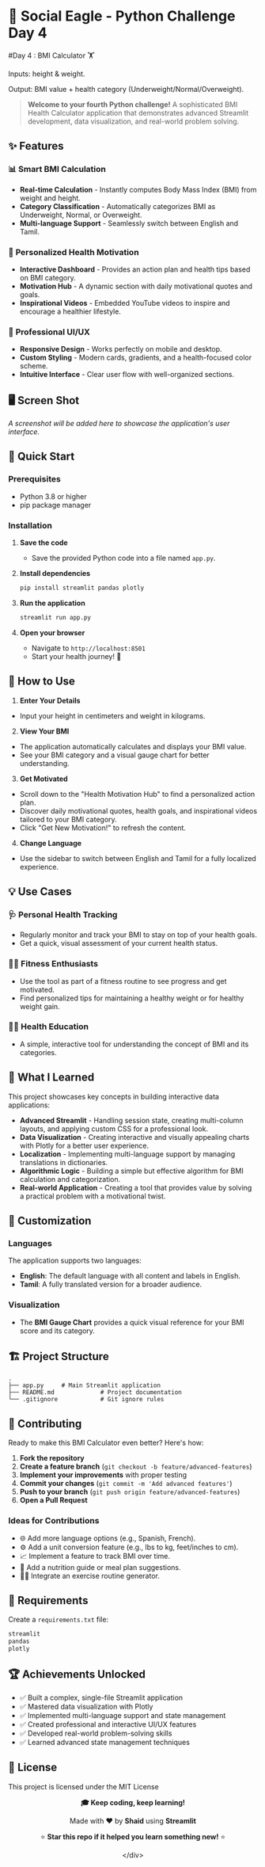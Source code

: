 # 🦅 Social Eagle - Python Challenge Day 4

#Day 4 :
BMI Calculator 🏋️

Inputs: height & weight.

Output: BMI value + health category (Underweight/Normal/Overweight).

> **Welcome to your fourth Python challenge\!** A sophisticated BMI Health Calculator application that demonstrates advanced Streamlit development, data visualization, and real-world problem solving.

## ✨ Features

### 📊 **Smart BMI Calculation**

  - **Real-time Calculation** - Instantly computes Body Mass Index (BMI) from weight and height.
  - **Category Classification** - Automatically categorizes BMI as Underweight, Normal, or Overweight.
  - **Multi-language Support** - Seamlessly switch between English and Tamil.

### 🎯 **Personalized Health Motivation**

  - **Interactive Dashboard** - Provides an action plan and health tips based on BMI category.
  - **Motivation Hub** - A dynamic section with daily motivational quotes and goals.
  - **Inspirational Videos** - Embedded YouTube videos to inspire and encourage a healthier lifestyle.

### 🎨 **Professional UI/UX**

  - **Responsive Design** - Works perfectly on mobile and desktop.
  - **Custom Styling** - Modern cards, gradients, and a health-focused color scheme.
  - **Intuitive Interface** - Clear user flow with well-organized sections.

## 🖥️ Screen Shot

*A screenshot will be added here to showcase the application's user interface.*

## 🚀 Quick Start

### Prerequisites

  - Python 3.8 or higher
  - pip package manager

### Installation

1.  **Save the code**

      - Save the provided Python code into a file named `app.py`.

2.  **Install dependencies**

    ```bash
    pip install streamlit pandas plotly
    ```

3.  **Run the application**

    ```bash
    streamlit run app.py
    ```

4.  **Open your browser**

      - Navigate to `http://localhost:8501`
      - Start your health journey\! 💪

## 🎯 How to Use

1.  **Enter Your Details**

<!-- end list -->

  - Input your height in centimeters and weight in kilograms.

<!-- end list -->

2.  **View Your BMI**

<!-- end list -->

  - The application automatically calculates and displays your BMI value.
  - See your BMI category and a visual gauge chart for better understanding.

<!-- end list -->

3.  **Get Motivated**

<!-- end list -->

  - Scroll down to the "Health Motivation Hub" to find a personalized action plan.
  - Discover daily motivational quotes, health goals, and inspirational videos tailored to your BMI category.
  - Click "Get New Motivation\!" to refresh the content.

<!-- end list -->

4.  **Change Language**

<!-- end list -->

  - Use the sidebar to switch between English and Tamil for a fully localized experience.

## 💡 Use Cases

### 🩺 **Personal Health Tracking**

  - Regularly monitor and track your BMI to stay on top of your health goals.
  - Get a quick, visual assessment of your current health status.

### 🏋️‍♂️ **Fitness Enthusiasts**

  - Use the tool as part of a fitness routine to see progress and get motivated.
  - Find personalized tips for maintaining a healthy weight or for healthy weight gain.

### 👨‍⚕️ **Health Education**

  - A simple, interactive tool for understanding the concept of BMI and its categories.

## 🧠 What I Learned

This project showcases key concepts in building interactive data applications:

  - **Advanced Streamlit** - Handling session state, creating multi-column layouts, and applying custom CSS for a professional look.
  - **Data Visualization** - Creating interactive and visually appealing charts with Plotly for a better user experience.
  - **Localization** - Implementing multi-language support by managing translations in dictionaries.
  - **Algorithmic Logic** - Building a simple but effective algorithm for BMI calculation and categorization.
  - **Real-world Application** - Creating a tool that provides value by solving a practical problem with a motivational twist.

## 🎨 Customization

### Languages

The application supports two languages:

  - **English**: The default language with all content and labels in English.
  - **Tamil**: A fully translated version for a broader audience.

### Visualization

  - The **BMI Gauge Chart** provides a quick visual reference for your BMI score and its category.

## 🏗️ Project Structure

```
.
├── app.py     # Main Streamlit application
├── README.md             # Project documentation  
└── .gitignore            # Git ignore rules
```

## 🤝 Contributing

Ready to make this BMI Calculator even better? Here's how:

1.  **Fork the repository**
2.  **Create a feature branch** (`git checkout -b feature/advanced-features`)
3.  **Implement your improvements** with proper testing
4.  **Commit your changes** (`git commit -m 'Add advanced features'`)
5.  **Push to your branch** (`git push origin feature/advanced-features`)
6.  **Open a Pull Request**

### Ideas for Contributions

  - 🌐 Add more language options (e.g., Spanish, French).
  - ⚙️ Add a unit conversion feature (e.g., lbs to kg, feet/inches to cm).
  - 📈 Implement a feature to track BMI over time.
  - 🍏 Add a nutrition guide or meal plan suggestions.
  - 🏋️‍♂️ Integrate an exercise routine generator.

## 📝 Requirements

Create a `requirements.txt` file:

```txt
streamlit
pandas
plotly
```

## 🏆 Achievements Unlocked

  - ✅ Built a complex, single-file Streamlit application
  - ✅ Mastered data visualization with Plotly
  - ✅ Implemented multi-language support and state management
  - ✅ Created professional and interactive UI/UX features
  - ✅ Developed real-world problem-solving skills
  - ✅ Learned advanced state management techniques

## 📄 License

This project is licensed under the MIT License

<div align="center"\>

**🎓 Keep coding, keep learning\!**

Made with ❤️ by **Shaid** using **Streamlit**

⭐ **Star this repo if it helped you learn something new\!** ⭐

</div\>
